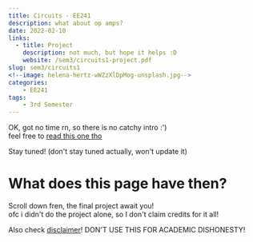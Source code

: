 ```yaml
---
title: Circuits - EE241
description: what about op amps?
date: 2022-02-10
links:
  - title: Project
    description: not much, but hope it helps :D
    website: /sem3/circuits1-project.pdf
slug: sem3/circuits1
<!--image: helena-hertz-wWZzXlDpMog-unsplash.jpg-->
categories:
    - EE241
tags:
    - 3rd Semester
---
```


OK, got no time rn, so there is no catchy intro :')  
feel free to [read this one tho](/p/sem3/digital-logic)

Stay tuned! (don't stay tuned actually, won't update it)

# What does this page have then?
Scroll down fren, the final project await you!  
ofc i didn't do the project alone, so I don't claim credits for it all!


Also check [disclaimer](/disclaimer)! DON'T USE THIS FOR ACADEMIC DISHONESTY!
